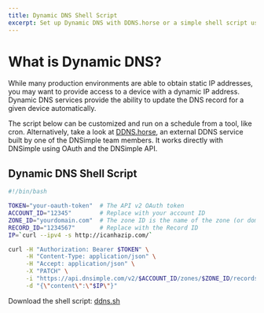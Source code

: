 ```yaml
---
title: Dynamic DNS Shell Script
excerpt: Set up Dynamic DNS with DDNS.horse or a simple shell script using our REST API.
---
```


# What is Dynamic DNS?

While many production environments are able to obtain static IP addresses, you may want to provide access to a device with a dynamic IP address. Dynamic DNS services provide the ability to update the DNS record for a given device automatically.

The script below can be customized and run on a schedule from a tool, like cron. Alternatively, take a look at [DDNS.horse](https://ddns.horse/), an external DDNS service built by one of the DNSimple team members. It works directly with DNSimple using OAuth and the DNSimple API.

## Dynamic DNS Shell Script

~~~bash
#!/bin/bash

TOKEN="your-oauth-token"  # The API v2 OAuth token
ACCOUNT_ID="12345"        # Replace with your account ID
ZONE_ID="yourdomain.com"  # The zone ID is the name of the zone (or domain)
RECORD_ID="1234567"       # Replace with the Record ID
IP=`curl --ipv4 -s http://icanhazip.com/`

curl -H "Authorization: Bearer $TOKEN" \
     -H "Content-Type: application/json" \
     -H "Accept: application/json" \
     -X "PATCH" \
     -i "https://api.dnsimple.com/v2/$ACCOUNT_ID/zones/$ZONE_ID/records/$RECORD_ID" \
     -d "{\"content\":\"$IP\"}"
~~~

Download the shell script: [ddns.sh](/ddns/ddns.sh/)
